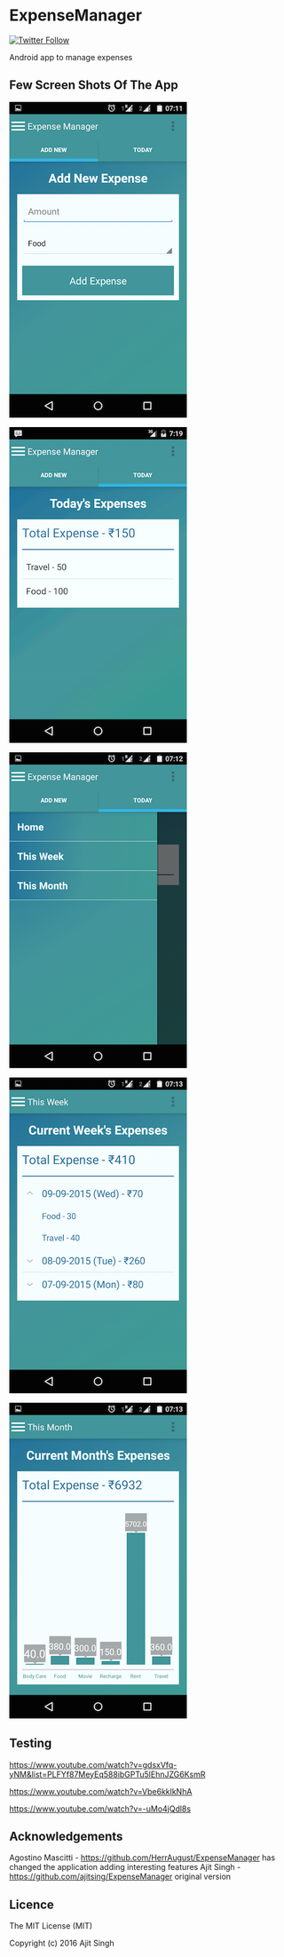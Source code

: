 # ExpenseManager

[![Twitter Follow](https://img.shields.io/twitter/follow/Ajit5ingh.svg?style=social)](https://twitter.com/Ajit5ingh)

Android app to manage expenses

## Few Screen Shots Of The App

![Alt text](https://github.com/ajitsing/ScreenShots/blob/master/em_new_expense.png)

![Alt text](https://github.com/ajitsing/ScreenShots/blob/master/em_today.png)

![Alt text](https://github.com/ajitsing/ScreenShots/blob/master/em_navigation.png)

![Alt text](https://github.com/ajitsing/ScreenShots/blob/master/em_week.png)

![Alt text](https://github.com/ajitsing/ScreenShots/blob/master/em_month_graph.png)

## Testing
https://www.youtube.com/watch?v=gdsxVfq-yNM&list=PLFYf87MeyEq588ibGPTu5lEhnJZG6KsmR

https://www.youtube.com/watch?v=Vbe6kklkNhA

https://www.youtube.com/watch?v=-uMo4jQdl8s

## Acknowledgements

Agostino Mascitti - https://github.com/HerrAugust/ExpenseManager
	has changed the application adding interesting features
Ajit Singh - https://github.com/ajitsing/ExpenseManager
	original version

## Licence

The MIT License (MIT)

Copyright (c) 2016 Ajit Singh